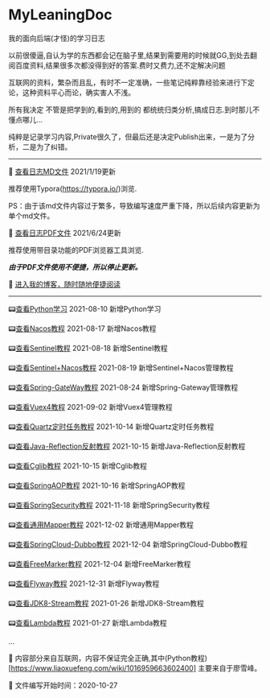 # MyLeaningDoc

我的面向后端(才怪)的学习日志

以前很傻逼,自认为学的东西都会记在脑子里,结果到需要用的时候就GG,到处去翻阅百度资料,结果很多次都没得到好的答案.费时又费力,还不定解决问题

互联网的资料，繁杂而且乱，有时不一定准确，一些笔记纯粹靠经验来进行下定论，这种资料平心而论，确实害人不浅。

所有我决定 不管是把学到的,看到的,用到的 都统统归类分析,搞成日志.到时那儿不懂点哪儿...

纯粹是记录学习内容,Private很久了，但最后还是决定Publish出来，一是为了分析，二是为了纠错。

---------------------------------------------------------------------------------

📢 [查看日志MD文件](doc.md)     2021/1/19更新

推荐使用Typora(https://typora.io/)浏览.

PS：由于该md文件内容过于繁多，导致编写速度严重下降，所以后续内容更新为单个md文件。

🍭 [查看日志PDF文件](doc.pdf)	2021/6/24更新

推荐使用带目录功能的PDF浏览器工具浏览.

***由于PDF文件使用不便捷，所以停止更新。***



:wedding: [进入我的博客，随时随地便捷阅读](https://zssaer.cn) 

---------------------------------------------------------------------------------
:pager:[查看Python学习](python.md)  2021-08-10 新增Python学习

:pager:[查看Nacos教程](./page/Nacos.md)  2021-08-17 新增Nacos教程

:pager:[查看Sentinel教程](./page/Sentinel.md)  2021-08-18 新增Sentinel教程

:pager:[查看Sentinel+Nacos教程](./page/Sentinel.md)  2021-08-19 新增Sentinel+Nacos管理教程

:pager:[查看Spring-GateWay教程](./page/gateway.md)  2021-08-24 新增Spring-Gateway管理教程

:pager:[查看Vuex4教程](./page/Vuex4.md)  2021-09-02 新增Vuex4管理教程

:pager:[查看Quartz定时任务教程](./page/Quartz.md)  2021-10-14 新增Quartz定时任务教程

:pager:[查看Java-Reflection反射教程](./page/Java-Reflection.md)  2021-10-15 新增Java-Reflection反射教程

:pager:[查看Cglib教程](./page/Cglib.md)  2021-10-15 新增Cglib教程

:pager:[查看SpringAOP教程](./page/SpringAOP.md)  2021-10-16 新增SpringAOP教程

:pager:[查看SpringSecurity教程](./page/SpringSecurity.md)  2021-11-18 新增SpringSecurity教程

:pager:[查看通用Mapper教程](./page/Tk-Mapper.md)  2021-12-02 新增通用Mapper教程

:pager:[查看SpringCloud-Dubbo教程](./page/SpringCloud-Dubbo.md)  2021-12-04 新增SpringCloud-Dubbo教程

:pager:[查看FreeMarker教程](./page/FreeMarker.md)  2021-12-04 新增FreeMarker教程

:pager:[查看Flyway教程](./page/Flyway.md)  2021-12-31 新增Flyway教程

:pager:[查看JDK8-Stream教程](./page/JDK8-Stream.md)  2021-01-26 新增JDK8-Stream教程

:pager:[查看Lambda教程](./page/Lambda.md)  2021-01-27 新增Lambda教程

...

:open_book: 内容部分来自互联网，内容不保证完全正确,其中(Python教程)[https://www.liaoxuefeng.com/wiki/1016959663602400] 主要来自于廖雪峰。

🍫 文件编写开始时间：2020-10-27
